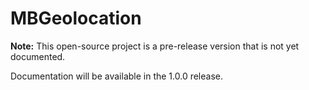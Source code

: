 MBGeolocation
=============

**Note:** This open-source project is a pre-release version that is not yet documented.

Documentation will be available in the 1.0.0 release.

